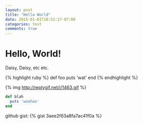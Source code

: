 ```yaml
---
layout: post
title: "Hello World"
date: 2015-01-01T10:52:17-07:00
categories: test
comments: true
---
```


# Hello, World!

Daisy, Daisy, etc etc.

{% highlight ruby %}
def foo
  puts 'wat'
end
{% endhighlight %}

{% img http://replygif.net/i/1463.gif %}

<!-- more -->

```ruby
def blah
  puts 'woohoo'
end
```

github gist:
{% gist 3aee2f63a8fa7ac41f0a %}
